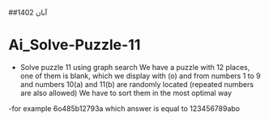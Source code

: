 ##آبان 1402
# Ai_Solve-Puzzle-11

- Solve puzzle 11 using graph search
We have a puzzle with 12 places, one of them is blank, which we display with (o) and from numbers 1 to 9 and numbers 10(a) and 11(b) are randomly located (repeated numbers are also allowed)
We have to sort them in the most optimal way

-for example 6o485b12793a 
which answer is equal to
123456789abo